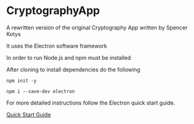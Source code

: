 # CryptographyApp
A rewritten version of the original Cryptography App written by Spencer Kotys

It uses the Electron software framework

In order to run Node.js and npm must be installed

After cloning to install dependencies do the following

`npm init -y`

`npm i --save-dev electron`

For more detailed instructions follow the Electron quick start guide.

[Quick Start Guide](https://www.electronjs.org/docs/tutorial/quick-start)
